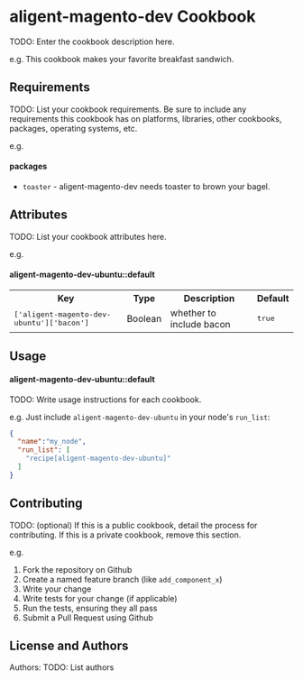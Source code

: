 aligent-magento-dev Cookbook
============================
TODO: Enter the cookbook description here.

e.g.
This cookbook makes your favorite breakfast sandwich.

Requirements
------------
TODO: List your cookbook requirements. Be sure to include any requirements this cookbook has on platforms, libraries, other cookbooks, packages, operating systems, etc.

e.g.
#### packages
- `toaster` - aligent-magento-dev needs toaster to brown your bagel.

Attributes
----------
TODO: List your cookbook attributes here.

e.g.
#### aligent-magento-dev-ubuntu::default
<table>
  <tr>
    <th>Key</th>
    <th>Type</th>
    <th>Description</th>
    <th>Default</th>
  </tr>
  <tr>
    <td><tt>['aligent-magento-dev-ubuntu']['bacon']</tt></td>
    <td>Boolean</td>
    <td>whether to include bacon</td>
    <td><tt>true</tt></td>
  </tr>
</table>

Usage
-----
#### aligent-magento-dev-ubuntu::default
TODO: Write usage instructions for each cookbook.

e.g.
Just include `aligent-magento-dev-ubuntu` in your node's `run_list`:

```json
{
  "name":"my_node",
  "run_list": [
    "recipe[aligent-magento-dev-ubuntu]"
  ]
}
```

Contributing
------------
TODO: (optional) If this is a public cookbook, detail the process for contributing. If this is a private cookbook, remove this section.

e.g.
1. Fork the repository on Github
2. Create a named feature branch (like `add_component_x`)
3. Write your change
4. Write tests for your change (if applicable)
5. Run the tests, ensuring they all pass
6. Submit a Pull Request using Github

License and Authors
-------------------
Authors: TODO: List authors
